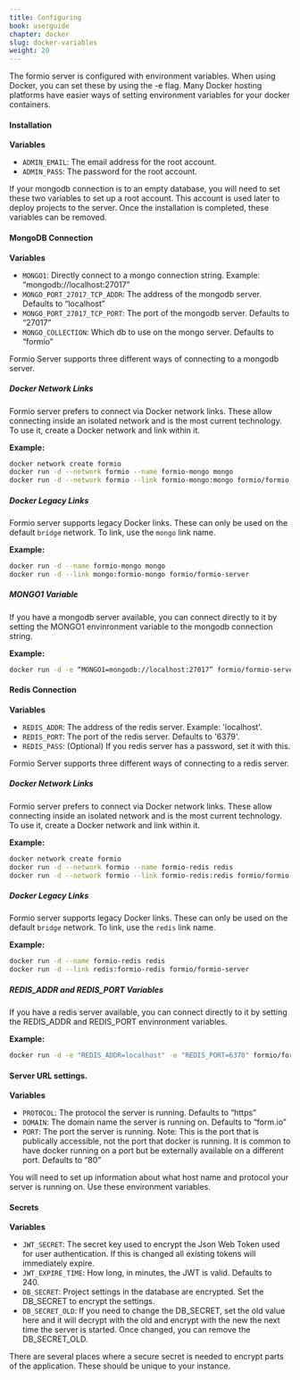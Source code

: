 ```yaml
---
title: Configuring
book: userguide
chapter: docker
slug: docker-variables
weight: 20
---
```

The formio server is configured with environment variables. When using Docker, you can set these by using the -e flag. Many Docker hosting platforms have easier ways of setting environment variables for your docker containers.

#### Installation
**Variables**
* ```ADMIN_EMAIL```: The email address for the root account.
* ```ADMIN_PASS```: The password for the root account.

If your mongodb connection is to an empty database, you will need to set these two variables to set up a root account. This account is used later to deploy projects to the server. Once the installation is completed, these variables can be removed.

#### MongoDB Connection
**Variables**
* ```MONGO1```: Directly connect to a mongo connection string. Example: “mongodb://localhost:27017”
* ```MONGO_PORT_27017_TCP_ADDR```: The address of the mongodb server. Defaults to “localhost”
* ```MONGO_PORT_27017_TCP_PORT```: The port of the mongodb server. Defaults to “27017”
* ```MONGO_COLLECTION```: Which db to use on the mongo server. Defaults to “formio”

Formio Server supports three different ways of connecting to a mongodb server.

##### Docker Network Links
Formio server prefers to connect via Docker network links. These allow connecting inside an isolated network and is the most current technology. To use it, create a Docker network and link within it.

**Example:**

```bash
docker network create formio
docker run -d --network formio --name formio-mongo mongo
docker run -d --network formio --link formio-mongo:mongo formio/formio-server
```

##### Docker Legacy Links
Formio server supports legacy Docker links. These can only be used on the default ```bridge``` network. To link, use the ```mongo``` link name.

**Example:**

```bash
docker run -d --name formio-mongo mongo
docker run -d --link mongo:formio-mongo formio/formio-server
```

##### MONGO1 Variable
If you have a mongodb server available, you can connect directly to it by setting the MONGO1 envinronment variable to the mongodb connection string.

**Example:** 

```bash
docker run -d -e “MONGO1=mongodb://localhost:27017” formio/formio-server
```

#### Redis Connection
**Variables**
* ```REDIS_ADDR```: The address of the redis server. Example: 'localhost'.
* ```REDIS_PORT```: The port of the redis server. Defaults to '6379'.
* ```REDIS_PASS```: (Optional) If you redis server has a password, set it with this.

Formio Server supports three different ways of connecting to a redis server.

##### Docker Network Links
Formio server prefers to connect via Docker network links. These allow connecting inside an isolated network and is the most current technology. To use it, create a Docker network and link within it.

**Example:**

```bash
docker network create formio
docker run -d --network formio --name formio-redis redis
docker run -d --network formio --link formio-redis:redis formio/formio-server
```

##### Docker Legacy Links
Formio server supports legacy Docker links. These can only be used on the default ```bridge``` network. To link, use the ```redis``` link name.

**Example:**

```bash
docker run -d --name formio-redis redis
docker run -d --link redis:formio-redis formio/formio-server
```

##### REDIS_ADDR and REDIS_PORT Variables
If you have a redis server available, you can connect directly to it by setting the REDIS_ADDR and REDIS_PORT envinronment variables.

**Example:** 

```bash
docker run -d -e "REDIS_ADDR=localhost" -e "REDIS_PORT=6370" formio/formio-server
```

#### Server URL settings.
**Variables**
* ```PROTOCOL```: The protocol the server is running. Defaults to “https”
* ```DOMAIN```: The domain name the server is running on. Defaults to “form.io”
* ```PORT```: The port the server is running. Note: This is the port that is publically accessible, not the port that docker is running. It is common to have docker running on a port but be externally available on a different port. Defaults to “80”

You will need to set up information about what host name and protocol your server is running on. Use these environment variables.

#### Secrets
**Variables**
* ```JWT_SECRET```: The secret key used to encrypt the Json Web Token used for user authentication. If this is changed all existing tokens will immediately expire.
* ```JWT_EXPIRE_TIME```: How long, in minutes, the JWT is valid. Defaults to 240.
* ```DB_SECRET```: Project settings in the database are encrypted. Set the DB_SECRET to encrypt the settings.
* ```DB_SECRET_OLD```: If you need to change the DB_SECRET, set the old value here and it will decrypt with the old and encrypt with the new the next time the server is started. Once changed, you can remove the DB_SECRET_OLD.

There are several places where a secure secret is needed to encrypt parts of the application. These should be unique to your instance.
